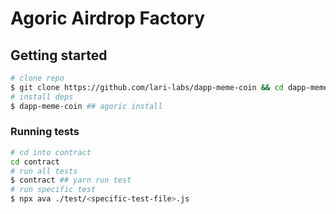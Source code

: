 # Agoric Airdrop Factory

## Getting started 

```bash
# clone repo
$ git clone https://github.com/lari-labs/dapp-meme-coin && cd dapp-meme-coin
# install deps
$ dapp-meme-coin ## agoric install
```

### Running tests

```bash
# cd into contract
cd contract
# run all tests
$ contract ## yarn run test
# run specific test
$ npx ava ./test/<specific-test-file>.js 
```

